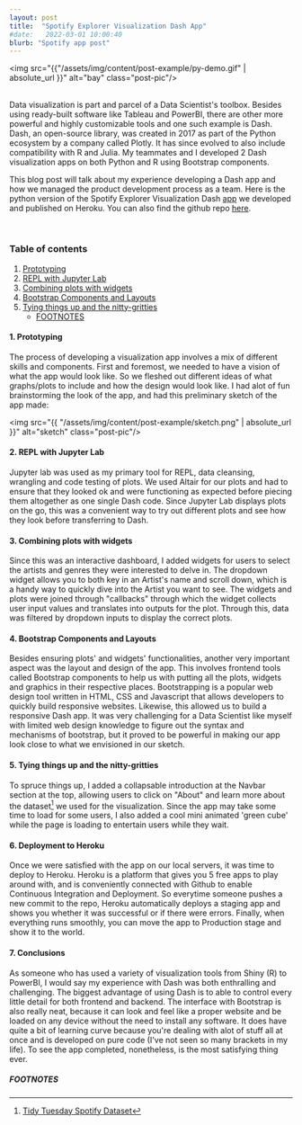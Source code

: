 ```yaml
---
layout: post
title:  "Spotify Explorer Visualization Dash App"
#date:   2022-03-01 10:00:40
blurb: "Spotify app post"
---
```


<img src="{{"/assets/img/content/post-example/py-demo.gif" | absolute_url }}" alt="bay" class="post-pic"/>
<br />
<br />

Data visualization is part and parcel of a Data Scientist's toolbox. Besides using ready-built software like Tableau and PowerBI, there are other more powerful and highly customizable tools and one such example is Dash. Dash, an open-source library, was created in 2017 as part of the Python ecosystem by a company called Plotly. It has since evolved to also include compatibility with R and Julia. My teammates and I developed 2 Dash visualization apps on both Python and R using Bootstrap components.

This blog post will talk about my experience developing a Dash app and how we managed the product development process as a team.
Here is the python version of the Spotify Explorer Visualization Dash [app](https://spotify-explorer-pop.herokuapp.com/) we developed and published on Heroku. You can also find the github repo [here](https://github.com/michelle-wms/spotify-explorer-py). 

<br />


### Table of contents

1. [Prototyping](#1-prototyping)
2. [REPL with Jupyter Lab](#2-repl-with-jupyter-lab)
3. [Combining plots with widgets](#3-combining-plots-with-widgets)
4. [Bootstrap Components and Layouts](#4-bootstrap-components-and-layouts)
5. [Tying things up and the nitty-gritties](#5-tying-things-up-and-the-nitty-gritties)
    - [FOOTNOTES](#footnotes)

#### 1. Prototyping
The process of developing a visualization app involves a mix of different skills and components. First and foremost, we needed to have a vision of what the app would look like. So we fleshed out different ideas of what graphs/plots to include and how the design would look like. I had alot of fun brainstorming the look of the app, and had this preliminary sketch of the app made:

<img src="{{ "/assets/img/content/post-example/sketch.png" | absolute_url }}" alt="sketch" class="post-pic"/>

#### 2. REPL with Jupyter Lab
Jupyter lab was used as my primary tool for REPL, data cleansing, wrangling and code testing of plots. We used Altair for our plots and had to ensure that they looked ok and were functioning as expected before piecing them altogether as one single Dash code. Since Jupyter Lab displays plots on the go, this was a convenient way to try out different plots and see how they look before transferring to Dash.

#### 3. Combining plots with widgets
Since this was an interactive dashboard, I added widgets for users to select the artists and genres they were interested to delve in. The dropdown widget allows you to both key in an Artist's name and scroll down, which is a handy way to quickly dive into the Artist you want to see. The widgets and plots were joined through "callbacks" through which the widget collects user input values and translates into outputs for the plot. Through this, data was filtered by dropdown inputs to display the correct plots.

#### 4. Bootstrap Components and Layouts
Besides ensuring plots' and widgets' functionalities, another very important aspect was the layout and design of the app. This involves frontend tools called Bootstrap components to help us with putting all the plots, widgets and graphics in their respective places. Bootstrapping is a popular web design tool written in HTML, CSS and Javascript that allows developers to quickly build responsive websites. Likewise, this allowed us to build a responsive Dash app. It was very challenging for a Data Scientist like myself with limited web design knowledge to figure out the syntax and mechanisms of bootstrap, but it proved to be powerful in making our app look close to what we envisioned in our sketch.  

#### 5. Tying things up and the nitty-gritties
To spruce things up, I added a collapsable introduction at the Navbar section at the top, allowing users to click on "About" and learn more about the dataset[^1] we used for the visualization. Since the app may take some time to load for some users, I also added a cool mini animated 'green cube' while the page is loading to entertain users while they wait. 

#### 6. Deployment to Heroku
Once we were satisfied with the app on our local servers, it was time to deploy to Heroku. Heroku is a platform that gives you 5 free apps to play around with, and is conveniently connected with Github to enable Continuous Integration and Deployment. So everytime someone pushes a new commit to the repo, Heroku automatically deploys a staging app and shows you whether it was successful or if there were errors. Finally, when everything runs smoothly, you can move the app to Production stage and show it to the world.

#### 7. Conclusions
As someone who has used a variety of visualization tools from Shiny (R) to PowerBI, I would say my experience with Dash was both enthralling and challenging. The biggest advantage of using Dash is to able to control every little detail for both frontend and backend. The interface with Bootstrap is also really neat, because it can look and feel like a proper website and be loaded on any device without the need to install any software. It does have quite a bit of learning curve because you're dealing with alot of stuff all at once and is developed on pure code (I've not seen so many brackets in my life). To see the app completed, nonetheless, is the most satisfying thing ever.

##### FOOTNOTES

[^1]: [Tidy Tuesday Spotify Dataset](https://github.com/rfordatascience/tidytuesday/blob/master/data/2020/2020-01-21/readme.md) 